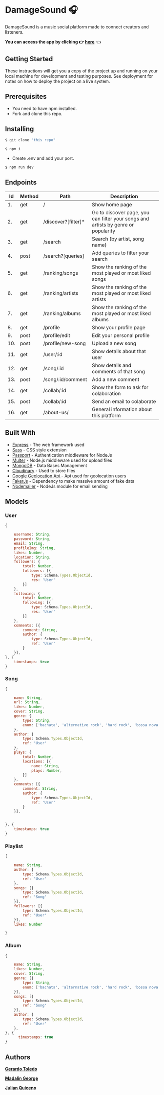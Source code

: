 # DamageSound 🎧

DamageSound is a music social platform made to connect creators and listeners.

**You can access the app by clicking :point_right: [here](http://damage-sound.herokuapp.com/)** :point_left:

## Getting Started

These instructions will get you a copy of the project up and running on your local machine for development and testing purposes. See deployment for notes on how to deploy the project on a live system.

## Prerequisites

* You need to have npm installed.
* Fork and clone this repo.

## Installing

```sh
$ git clone "this repo"
```

```sh
$ npm i 
```

* Create .env and add your port.

```sh
$ npm run dev
```





## Endpoints 

| Id | Method | Path | Description |
| ---| -------| -----| ------------|
| 1. | get    | /    | Show home page |
| 2. | get    | /discover?[filter]*    | Go to discover page, you can filter your songs and artists by genre or popularity | 
| 3. | get    | /search    | Search (by artist, song name) | 
| 4. | post   | /search?[queries]   | Add queries to filter your search | 
| 5. | get    | /ranking/songs    | Show the ranking of the most played or most liked songs| 
| 6. | get    | /ranking/artists    | Show the ranking of the most played or most liked artists| 
| 7. | get    | /ranking/albums| Show the ranking of the most played or most liked albums| 
| 8. | get    | /profile | Show your profile page | 
| 9. | post    | /profile/edit    | Edit your personal profile | 
| 10. | post    | /profile/new-song    | Upload a new song | 
| 11. | get    | /user/:id    | Show details about that user | 
| 12. | get    | /song/:id    | Show details and comments of that song | 
| 13. | post    | /song/:id/comment    | Add a new comment | 
| 14. | get    | /collab/:id    | Show the form to ask for colaboration | 
| 15. | post    | /collab/:id    | Send an email to colaborate | 
| 16. | get    | /about-us/    | General information about this platform | 



## Built With

* [Express](https://expressjs.com/es/) - The web framework used
* [Sass](https://sass-lang.com/) - CSS style extension
* [Passport](http://www.passportjs.org/) - Authentication middleware for NodeJs
* [Multer](https://github.com/expressjs/multer) - Node.js middleware used for upload files
* [MongoDB](https://www.mongodb.com/es) - Data Bases Management
* [Cloudinary](https://cloudinary.com/documentation) - Used to store files
* [Google Geolocation Api ](https://cloud.google.com/maps-platform) - Api used for geolocation users
* [FakerJs](https://github.com/marak/Faker.js/) - Dependency to make massive amount of fake data
* [Nodemailer](https://nodemailer.com/about/) - NodeJs module for email sending


## Models

### User
```javascript
{

    username: String,
    password: String,
    email: String,
    profileImg: String,
    likes: Number,
    location: String,
    followers: {
        total: Number,
        followers: [{
            type: Schema.Types.ObjectId,
            res: 'User'
        }]
    },
    following: {
        total: Number,
        following: [{
            type: Schema.Types.ObjectId,
            res: 'User'
        }]
    },
    comments: [{
        comment: String,
        author: {
            type: Schema.Types.ObjectId,
            ref: 'User'
        }
    }],
}, {
    timestamps: true
}
```

### Song

```javascript
{

    name: String,
    url: String,
    likes: Number,
    cover: String,
    genre: {
        type: String,
        enum: ['bachata', 'alternative rock', 'hard rock', 'bossa nova', 'punk', 'blues', 'classical', 'country', 'dance', 'deep house', 'dubstep', 'techno', 'house', 'trance', 'electronic', 'hip-hop', 'rap', 'indie', 'jazz', 'flamenco', 'reggaeton', 'salsa', 'meditation', 'pop', 'progressive', 'r&b', 'soul', 'reggae', 'rock', 'metal']
    },
    author: {
        type: Schema.Types.ObjectId,
        ref: 'User'
    },
    plays: {
        total: Number,
        locations: [{
            name: String,
            plays: Number,
        }]
    },
    comments: [{
        comment: String,
        author: {
            type: Schema.Types.ObjectId,
            ref: 'User'
        }
    }],


}, {
    timestamps: true
}
```


### Playlist

```javascript
{

    name: String,
    author: {
        type: Schema.Types.ObjectId,
        ref: 'User'
    },
    songs: [{
        type: Schema.Types.ObjectId,
        ref: 'Song'
    }],
    followers: [{
        type: Schema.Types.ObjectId,
        ref: 'User'
    }],
    likes: Number

}
```


### Album

```javascript
{

    name: String,
    likes: Number,
    cover: String,
    genre: [{
        type: String,
        enum: ['bachata', 'alternative rock', 'hard rock', 'bossa nova', 'punk', 'blues', 'classical', 'country', 'dance', 'deep house', 'dubstep', 'techno', 'house', 'trance', 'electronic', 'hip-hop', 'rap', 'indie', 'jazz', 'flamenco', 'reggaeton', 'salsa', 'meditation', 'pop', 'progressive', 'r&b', 'soul', 'reggae', 'rock', 'metal']
    }],
    songs: [{
        type: Schema.Types.ObjectId,
        ref: 'Song'
    }],
    author: {
        type: Schema.Types.ObjectId,
        ref: 'User'
    },
}, {
      timestamps: true
}
```

## Authors


**[Gerardo Toledo](https://github.com/Togeri)**

**[Madalin George](https://github.com/MadalinGeorge)**

**[Julian Quiceno](https://github.com/JulianKizeno)**




